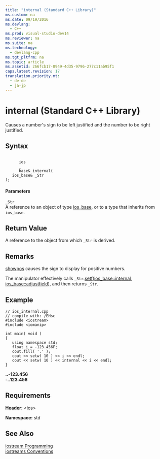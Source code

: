 ```yaml
---
title: "internal (Standard C++ Library)"
ms.custom: na
ms.date: 09/19/2016
ms.devlang: 
  - C++
ms.prod: visual-studio-dev14
ms.reviewer: na
ms.suite: na
ms.technology: 
  - devlang-cpp
ms.tgt_pltfrm: na
ms.topic: article
ms.assetid: 266fcb17-8949-4d35-9796-277c11ab95f1
caps.latest.revision: 17
translation.priority.mt: 
  - de-de
  - ja-jp
---
```

# internal (Standard C++ Library)
Causes a number's sign to be left justified and the number to be right justified.  
  
## Syntax  
  
```  
  
      ios  
      _  
      base& internal(  
   ios_base& _Str  
);  
```  
  
#### Parameters  
 `_Str`  
 A reference to an object of type [ios_base](../vs140/ios_base-Class.md), or to a type that inherits from `ios_base`.  
  
## Return Value  
 A reference to the object from which `_Str` is derived.  
  
## Remarks  
 [showpos](../vs140/showpos.md) causes the sign to display for positive numbers.  
  
 The manipulator effectively calls `_Str`.[setf](../vs140/ios_base--setf.md)([ios_base::internal](../vs140/ios_base--fmtflags.md), [ios_base::adjustfield](../vs140/ios_base--fmtflags.md)), and then returns `_Str`.  
  
## Example  
  
```  
// ios_internal.cpp  
// compile with: /EHsc  
#include <iostream>  
#include <iomanip>  
  
int main( void )   
{  
   using namespace std;  
   float i = -123.456F;  
   cout.fill( '.' );  
   cout << setw( 10 ) << i << endl;  
   cout << setw( 10 ) << internal << i << endl;  
}  
```  
  
 **..-123.456**  
**-..123.456**   
## Requirements  
 **Header:** <ios\>  
  
 **Namespace:** std  
  
## See Also  
 [iostream Programming](../vs140/iostream-Programming.md)   
 [iostreams Conventions](../vs140/iostreams-Conventions.md)